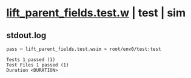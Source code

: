 # [lift_parent_fields.test.w](../../../../../examples/tests/valid/lift_parent_fields.test.w) | test | sim

## stdout.log
```log
pass ─ lift_parent_fields.test.wsim » root/env0/test:test
 
Tests 1 passed (1)
Test Files 1 passed (1)
Duration <DURATION>
```

